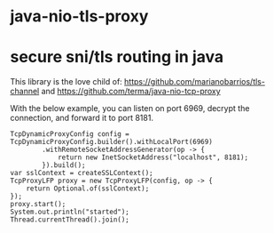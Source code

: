 # java-nio-tls-proxy

# secure sni/tls routing in java	
This library is the love child of:
https://github.com/marianobarrios/tls-channel
and
https://github.com/terma/java-nio-tcp-proxy

With the below example, you can listen on port 6969, decrypt the connection, and forward it to port 8181.

	TcpDynamicProxyConfig config = TcpDynamicProxyConfig.builder().withLocalPort(6969)
			.withRemoteSocketAddressGenerator(op -> {
				return new InetSocketAddress("localhost", 8181);
			}).build();
	var sslContext = createSSLContext();
	TcpProxyLFP proxy = new TcpProxyLFP(config, op -> {
		return Optional.of(sslContext);
	});
	proxy.start();
	System.out.println("started");
	Thread.currentThread().join();

